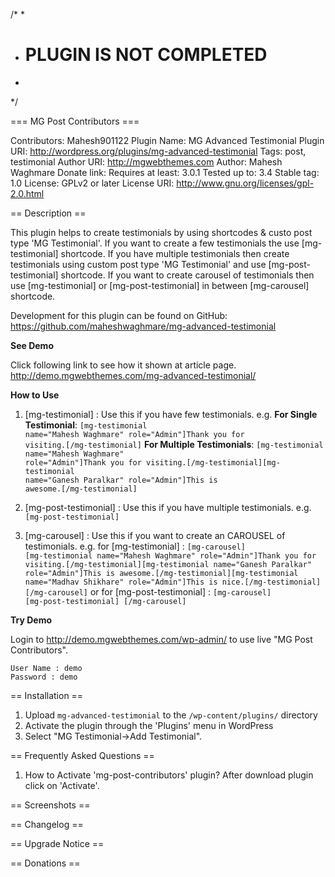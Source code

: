 

/*
*
*	<h1>PLUGIN IS NOT COMPLETED</h1>
*	
*/
	



=== MG Post Contributors ===

Contributors: Mahesh901122
Plugin Name: MG Advanced Testimonial
Plugin URI: http://wordpress.org/plugins/mg-advanced-testimonial
Tags: post, testimonial
Author URI: http://mgwebthemes.com
Author: Mahesh Waghmare
Donate link: 
Requires at least: 3.0.1
Tested up to: 3.4
Stable tag: 1.0
License: GPLv2 or later
License URI: http://www.gnu.org/licenses/gpl-2.0.html


== Description ==

This plugin helps to create testimonials by using shortcodes & custo post type 'MG Testimonial'. If you want to create a few testimonials the use [mg-testimonial] shortcode. 
If you have multiple testimonials then create testimonials using custom post type 'MG Testimonial' and use [mg-post-testimonial] shortcode.
If you want to create carousel of testimonials then use [mg-testimonial] or [mg-post-testimonial] in between [mg-carousel] shortcode.

Development for this plugin can be found on 
GitHub: https://github.com/maheshwaghmare/mg-advanced-testimonial

<strong> See Demo </strong>

Click following link to see how it shown at article page. 
http://demo.mgwebthemes.com/mg-advanced-testimonial/

<strong> How to Use </strong>

1. [mg-testimonial]	: Use this if you have few testimonials. e.g. 
					<strong> For Single Testimonial</strong>: <code>[mg-testimonial name="Mahesh Waghmare" role="Admin"]Thank you for visiting.[/mg-testimonial]</code>
					<strong> For Multiple Testimonials</strong>: <code>[mg-testimonial name="Mahesh Waghmare" role="Admin"]Thank you for visiting.[/mg-testimonial][mg-testimonial name="Ganesh Paralkar" role="Admin"]This is awesome.[/mg-testimonial]</code>

2. [mg-post-testimonial] : Use this if you have multiple testimonials. e.g. 
					<code>[mg-post-testimonial]</code>
					
3. [mg-carousel] : Use this if you want to create an CAROUSEL of testimonials. e.g.
				for [mg-testimonial] : <code>[mg-carousel] [mg-testimonial name="Mahesh Waghmare" role="Admin"]Thank you for visiting.[/mg-testimonial][mg-testimonial name="Ganesh Paralkar" role="Admin"]This is awesome.[/mg-testimonial][mg-testimonial name="Madhav Shikhare" role="Admin"]This is nice.[/mg-testimonial] [/mg-carousel]</code>
				or
				for [mg-post-testimonial] : <code>[mg-carousel] [mg-post-testimonial] [/mg-carousel]</code>

<strong> Try Demo </strong>

Login to http://demo.mgwebthemes.com/wp-admin/  to use live "MG Post Contributors".

    User Name : demo
    Password : demo 

	
== Installation ==

1. Upload `mg-advanced-testimonial` to the `/wp-content/plugins/` directory
2. Activate the plugin through the 'Plugins' menu in WordPress
3. Select "MG Testimonial->Add Testimonial".


== Frequently Asked Questions ==
1. How to Activate 'mg-post-contributors' plugin?
   After download plugin click on 'Activate'.
   

== Screenshots ==

 
== Changelog ==


== Upgrade Notice ==


== Donations ==
